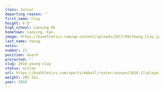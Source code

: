 ```yaml
---
class: Junior
departing_reason: ''
first_name: Clay
height: 6'5"
high_school: Lansing HS
hometown: Lansing, Kan.
image: https://kuathletics.com/wp-content/uploads/2017/09/Young_Clay.jpg
last_name: Young
notes: ''
number: 21
position: Guard
projected: ''
slug: 2016-young-clay
status: active
url: https://kuathletics.com/sports/mbball/roster/season/2016-17/player/clay-young/
weight: 205 lbs.
year: 2016
---
```

